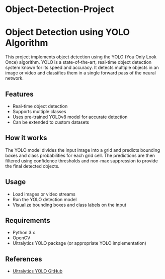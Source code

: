 # Object-Detection-Project
# Object Detection using YOLO Algorithm

This project implements object detection using the YOLO (You Only Look Once) algorithm. YOLO is a state-of-the-art, real-time object detection system known for its speed and accuracy. It detects multiple objects in an image or video and classifies them in a single forward pass of the neural network.

## Features
- Real-time object detection
- Supports multiple classes
- Uses pre-trained YOLOv8 model for accurate detection
- Can be extended to custom datasets

## How it works
The YOLO model divides the input image into a grid and predicts bounding boxes and class probabilities for each grid cell. The predictions are then filtered using confidence thresholds and non-max suppression to provide the final detected objects.

## Usage
- Load images or video streams
- Run the YOLO detection model
- Visualize bounding boxes and class labels on the input

## Requirements
- Python 3.x
- OpenCV
- Ultralytics YOLO package (or appropriate YOLO implementation)

## References
- [Ultralytics YOLO GitHub](https://github.com/ultralytics/yolov5)

